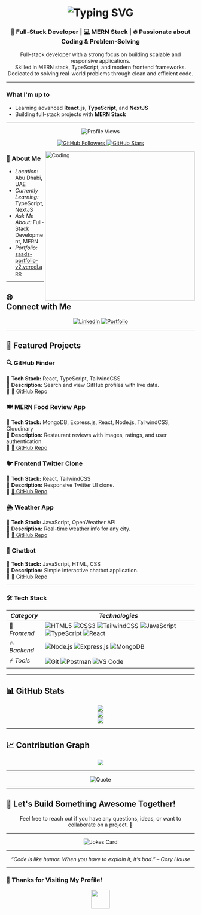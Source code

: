 <h1 align="center">
  <img src="https://readme-typing-svg.demolab.com?font=Fira+Code&size=30&pause=1000&color=00E6FF&center=true&vCenter=true&width=500&height=60&lines=Hi,+I'm+Saad+Hussain;Full+Stack+Developer;Passionate+Developer!" alt="Typing SVG">
</h1>

<h3 align="center"> 🚀 Full-Stack Developer | 💻 MERN Stack | 🔥 Passionate about Coding & Problem-Solving </h3>

<p align="center">
  Full-stack developer with a strong focus on building scalable and responsive applications. <br>
  Skilled in MERN stack, TypeScript, and modern frontend frameworks. <br>
  Dedicated to solving real-world problems through clean and efficient code.
</p>

---

### What I'm up to
- Learning advanced **React.js**, **TypeScript**, and **NextJS**
- Building full-stack projects with **MERN Stack**

---

<p align="center">
  <img src="https://komarev.com/ghpvc/?username=saadhn4&label=Profile%20Views&color=0e75b6&style=flat-square" alt="Profile Views" />
</p>

<p align="center">
  <a href="https://github.com/saadhn4" target="_blank">
    <img src="https://img.shields.io/github/followers/saadhn4?label=Followers&style=social" alt="GitHub Followers" />
  </a>
  <a href="https://github.com/saadhn4" target="_blank">
    <img src="https://img.shields.io/github/stars/saadhn4?affiliations=OWNER%2CCOLLABORATOR&style=social" alt="GitHub Stars" />
  </a>
</p>

<img align="right" alt="Coding" width="400" 
src="https://user-images.githubusercontent.com/74038190/229223263-cf2e4b07-2615-4f87-9c38-e37600f8381a.gif">

### 📍 About Me  
- *Location:* Abu Dhabi, UAE  
- *Currently Learning:* TypeScript, NextJS  
- *Ask Me About:* Full-Stack Development, MERN  
- *Portfolio:* [saads-portfolio-v2.vercel.app](https://saads-portfolio-v2.vercel.app/)  

---

## 🌐 Connect with Me
  
<div align="center">

[![LinkedIn](https://img.shields.io/badge/LinkedIn-0A66C2?style=for-the-badge&logo=linkedin&logoColor=white)](https://www.linkedin.com/in/saadhussain04)
[![Portfolio](https://img.shields.io/badge/Portfolio-000000?style=for-the-badge&logo=About.me&logoColor=white)](https://saads-portfolio-v2.vercel.app/)

</div>

---

## 🚀 Featured Projects  
### 🔍 GitHub Finder  
🔹 **Tech Stack:** React, TypeScript, TailwindCSS  
🔹 **Description:** Search and view GitHub profiles with live data.   
🔹 [🔗 GitHub Repo](https://github.com/saadhn4/github-finder)

### 🍽 MERN Food Review App  
🔹 **Tech Stack:** MongoDB, Express.js, React, Node.js, TailwindCSS, Cloudinary  
🔹 **Description:** Restaurant reviews with images, ratings, and user authentication.   
🔹 [🔗 GitHub Repo](https://github.com/saadhn4/capstone-fr)

### 🐦 Frontend Twitter Clone  
🔹 **Tech Stack:** React, TailwindCSS  
🔹 **Description:** Responsive Twitter UI clone.   
🔹 [🔗 GitHub Repo](https://github.com/saadhn4/mini-twitter-clone)

### 🌦 Weather App  
🔹 **Tech Stack:** JavaScript, OpenWeather API  
🔹 **Description:** Real-time weather info for any city.   
🔹 [🔗 GitHub Repo](https://github.com/saadhn4/weather-app)

### 💬 Chatbot  
🔹 **Tech Stack:** JavaScript, HTML, CSS  
🔹 **Description:** Simple interactive chatbot application.   
🔹 [🔗 GitHub Repo](https://github.com/saadhn4/chatbot)

---

### 🛠 Tech Stack   

| *Category*                 | *Technologies* |
|----------------------------|------------------------------------------------------------------------------------------------------------------------------------------------------------------------------|
| 🚀 *Frontend*              | ![HTML5](https://img.shields.io/badge/HTML5-E34F26?style=for-the-badge&logo=html5&logoColor=white) ![CSS3](https://img.shields.io/badge/CSS3-1572B6?style=for-the-badge&logo=css3&logoColor=white) ![TailwindCSS](https://img.shields.io/badge/TailwindCSS-38B2AC?style=for-the-badge&logo=tailwind-css&logoColor=white) ![JavaScript](https://img.shields.io/badge/JavaScript-F7DF1E?style=for-the-badge&logo=javascript&logoColor=black) ![TypeScript](https://img.shields.io/badge/TypeScript-3178C6?style=for-the-badge&logo=typescript&logoColor=white) ![React](https://img.shields.io/badge/React-61DAFB?style=for-the-badge&logo=react&logoColor=black) |
| 🔥 *Backend*               | ![Node.js](https://img.shields.io/badge/Node.js-339933?style=for-the-badge&logo=node.js&logoColor=white) ![Express.js](https://img.shields.io/badge/Express.js-404D59?style=for-the-badge&logo=express&logoColor=white) ![MongoDB](https://img.shields.io/badge/MongoDB-47A248?style=for-the-badge&logo=mongodb&logoColor=white) |
| ⚡ *Tools*                  | ![Git](https://img.shields.io/badge/Git-F05032?style=for-the-badge&logo=git&logoColor=white) ![Postman](https://img.shields.io/badge/Postman-FF6C37?style=for-the-badge&logo=postman&logoColor=white) ![VS Code](https://img.shields.io/badge/VS_Code-007ACC?style=for-the-badge&logo=visualstudiocode&logoColor=white) |

---

## 📊 GitHub Stats  
<p align="center">
  <img src="https://github-readme-stats.vercel.app/api?username=saadhn4&theme=merko&hide_border=false&include_all_commits=false&count_private=false"/><br/>
  <img src="https://nirzak-streak-stats.vercel.app/?user=saadhn4&theme=merko&hide_border=false"/><br/>
  <img src="https://github-readme-stats.vercel.app/api/top-langs/?username=saadhn4&theme=merko&hide_border=false&include_all_commits=false&count_private=false&layout=compact"/>
</p>

---

## 📈 Contribution Graph  
<p align="center">
  <img src="https://github-readme-activity-graph.vercel.app/graph?username=saadhn4&theme=react-dark" />
</p>

---

<div align="center">
  <img src="https://quotes-github-readme.vercel.app/api?type=horizontal&theme=dark" alt="Quote">
</div>

---

## 👥 Let's Build Something Awesome Together!  
<p align="center">
  Feel free to reach out if you have any questions, ideas, or want to collaborate on a project. 🚀
</p>

---

<div align="center">
  <img src="https://readme-jokes.vercel.app/api" alt="Jokes Card">
</div>

---

<p align="center"><i>“Code is like humor. When you have to explain it, it’s bad.” – Cory House</i></p>

---

### 🎯 Thanks for Visiting My Profile!  
<p align="center">
  <img src="https://media.giphy.com/media/hvRJCLFzcasrR4ia7z/giphy.gif" width="50px">
</p>
